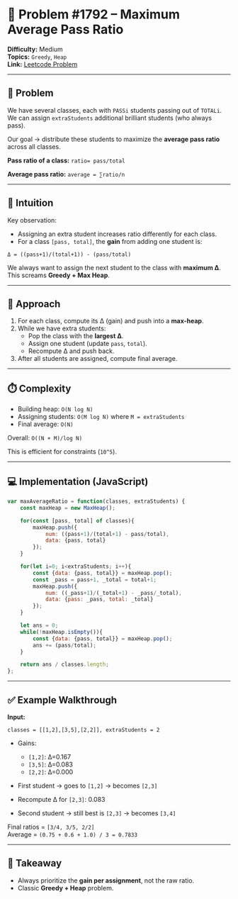 # 🧩 Problem #1792 – Maximum Average Pass Ratio

**Difficulty:** Medium  
**Topics:** `Greedy`, `Heap`  
**Link:** [Leetcode Problem](https://leetcode.com/problems/maximum-average-pass-ratio/)

---

## 📝 Problem
We have several classes, each with `PASSi` students passing out of `TOTALi`.  
We can assign `extraStudents` additional brilliant students (who always pass).  

Our goal → distribute these students to maximize the **average pass ratio** across all classes.  

**Pass ratio of a class:**   `ratio= pass/total`

**Average pass ratio:**  `average = ∑ratio/n`

---

## 🚀 Intuition

Key observation:  
- Assigning an extra student increases ratio differently for each class.  
- For a class `[pass, total]`, the **gain** from adding one student is:

`Δ = ((pass+1)/(total+1)) - (pass/total)`

We always want to assign the next student to the class with **maximum Δ**.  
This screams **Greedy + Max Heap**.  

---

## 🔑 Approach
1. For each class, compute its Δ (gain) and push into a **max-heap**.  
2. While we have extra students:
   - Pop the class with the **largest Δ**.  
   - Assign one student (update `pass`, `total`).  
   - Recompute Δ and push back.  
3. After all students are assigned, compute final average.  

---

## ⏱️ Complexity
- Building heap: `O(N log N)`  
- Assigning students: `O(M log N)` where `M = extraStudents`  
- Final average: `O(N)`  

Overall: `O((N + M)/log N)`

This is efficient for constraints (`10^5`).  

---

## 💻 Implementation (JavaScript)

```javascript []
var maxAverageRatio = function(classes, extraStudents) {
    const maxHeap = new MaxHeap();

    for(const [pass, total] of classes){
        maxHeap.push({
            num: ((pass+1)/(total+1) - pass/total),
            data: {pass, total}
        });
    }

    for(let i=0; i<extraStudents; i++){
        const {data: {pass, total}} = maxHeap.pop();
        const _pass = pass+1, _total = total+1;
        maxHeap.push({
            num: ((_pass+1)/(_total+1) - _pass/_total),
            data: {pass: _pass, total: _total}
        });
    }

    let ans = 0;
    while(!maxHeap.isEmpty()){
        const {data: {pass, total}} = maxHeap.pop();
        ans += (pass/total);
    }

    return ans / classes.length;
};
```
---

## ✅ Example Walkthrough

**Input:**  
```
classes = [[1,2],[3,5],[2,2]], extraStudents = 2
```


- Gains:  
  - `[1,2]`: Δ=0.167  
  - `[3,5]`: Δ=0.083  
  - `[2,2]`: Δ=0.000  

- First student → goes to `[1,2]` → becomes `[2,3]`  
- Recompute Δ for `[2,3]`: 0.083  
- Second student → still best is `[2,3]` → becomes `[3,4]`  

Final ratios = `[3/4, 3/5, 2/2]`  
Average = `(0.75 + 0.6 + 1.0) / 3 = 0.7833`  

---

## 🎯 Takeaway
- Always prioritize the **gain per assignment**, not the raw ratio.  
- Classic **Greedy + Heap** problem.  

